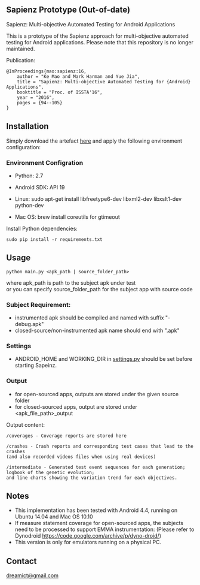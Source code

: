 ## Sapienz Prototype (Out-of-date)
Sapienz: Multi-objective Automated Testing for Android Applications  

This is a prototype of the Sapienz approach for multi-objective automated testing for Android applications.
Please note that this repository is no longer maintained.

Publication:
```
@InProceedings{mao:sapienz:16,
    author = "Ke Mao and Mark Harman and Yue Jia",
    title = "Sapienz: Multi-objective Automated Testing for {Android} Applications",
    booktitle = "Proc. of ISSTA'16",
    year = "2016", 
    pages = {94--105}
} 
```

## Installation

Simply download the artefact [here](https://github.com/Rhapsod/sapienz/tree/d0f06c30800332bbafa7cf0ed32379fe1abcad5d) and apply the following environment configuration: 

### Environment Configration
* Python: 2.7

* Android SDK:
    API 19

* Linux:
    sudo apt-get install libfreetype6-dev libxml2-dev libxslt1-dev python-dev

* Mac OS:
    brew install coreutils for gtimeout

Install Python dependencies:

    sudo pip install -r requirements.txt


## Usage
    python main.py <apk_path | source_folder_path>

where apk\_path is path to the subject apk under test  
or you can specify source\_folder\_path for the subject app with source code

### Subject Requirement:
* instrumented apk should be compiled and named with suffix "-debug.apk"
* closed-source/non-instrumented apk name should end with ".apk" 

### Settings
* ANDROID\_HOME and WORKING\_DIR in [settings.py](https://github.com/Rhapsod/sapienz/blob/master/settings.py) should be set before starting Sapeinz.

### Output
* for open-sourced apps, outputs are stored under the given source folder
* for closed-sourced apps, output are stored under <apk_file_path>_output

Output content:

    /coverages - Coverage reports are stored here
    
    /crashes - Crash reports and corresponding test cases that lead to the crashes 
    (and also recorded videos files when using real devices)
    
    /intermediate - Generated test event sequences for each generation; logbook of the genetic evolution; 
    and line charts showing the variation trend for each objectives.


##  Notes
* This implementation has been tested with Android 4.4, running on Ubuntu 14.04 and Mac OS 10.10
* If measure statement coverage for open-sourced apps, the subjects need to be processed to support EMMA instrumentation:
(Please refer to Dynodroid https://code.google.com/archive/p/dyno-droid/)
* This version is only for emulators running on a physical PC. 


## Contact
<dreamict@gmail.com>
